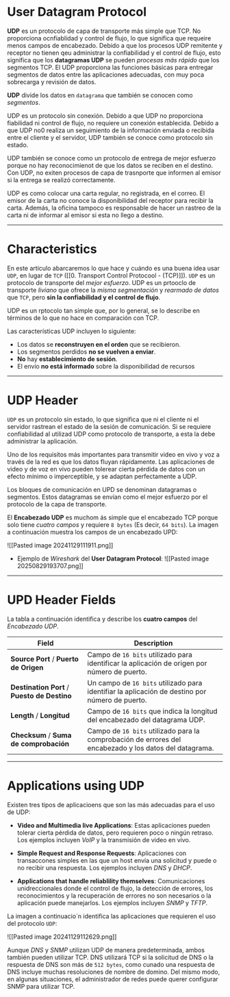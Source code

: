 # User Datagram Protocol

**UDP** es un protocolo de capa de transporte más simple que TCP. No proporciona ocnfiablidad y control de flujo, lo que significa que requeire menos campos de encabezado. Debido a que los procesos UDP remitente y receptor no tienen qeu administrar la confiabilidad y el control de flujo, esto significa que los **datagramas UDP** se pueden *procesas más rápido* que los segmentos TCP. El UDP proporciona las funciones básicas para entregar segmentos de datos entre las aplicaciones adecuadas, con muy poca sobrecarga y revisión de datos.

**UDP** divide los datos en `datagrama` que también se conocen como *segmentos*.

UDP es un protocolo sin conexión. Debido a que UDP no proporciona fiabilidad ni control de flujo, no requiere un conexión establecida. Debido a que UDP no0 realiza un seguimiento de la información enviada o recibida entre el cliente y el servidor, UDP también se conoce como protocolo sin estado.

UDP también se conoce como un protocolo de entrega de mejor esfuerzo porque no hay reconocimienot de que los datos se reciben en el destino. Con UDP, no exiten procesos de capa de trasnporte que informen al emisor si la entrega se realizó correctamente.

UDP es como colocar una carta regular, no registrada, en el correo. El emisor de la carta no conoce la disponibilidad del receptor para recibir la carta. Además, la oficina tampoco es responsable de hacer un rastreo de la carta ni de informar al emisor si esta no llego a destino.

---
# Characteristics

En este artículo abarcaremos lo que hace y cuándo es una buena idea usar `UDP`, en lugar de `TCP` ([[0. Transport Control Protocool - (TCP)]]). `UDP` es un protocolo de transporte del *mejor esfuerzo*. UDP es un prtooclo de transporte *liviano* que ofrece la *misma segmentación* y *rearmado de datos* que `TCP`, pero **sin la confiabilidad y el control de flujo**. 

UDP es un rptocolo tan simple que, por lo general, se lo describe en términos de lo que no hace en comparación con TCP.

Las características UDP incluyen lo siguiente:

- Los datos se **reconstruyen en el orden** que se recibieron.
- Los segmentos perdidos **no se vuelven a enviar**.
- **No** hay **establecimiento de sesión**.
- El envío **no está informado** sobre la disponibilidad de recursos

---
# UDP Header

`UDP` es un protocolo sin estado, lo que significa que ni el cliente ni el servidor rastrean el estado de la sesión de comunicación. Si se requiere confiabilidad al utilizad UDP como protocolo de transporte, a esta la debe administrar la aplicación.

Uno de los requisitos más importantes para transmitir video en vivo y voz a través de la red es que los datos fluyan rápidamente. Las aplicaciones de video y de voz en vivo pueden tolerear cierta pérdida de datos con un efecto mínimo o imperceptible, y se adaptan perfectamente a UDP.

Los bloques de comunicación en UPD se denominan datagramas o segmentos. Estos datagramas se envían como el mejor esfuerzo por el protocolo de la capa de transporte.

El **Encabezado UDP** es muchom ás simple que el encabezado TCP porque solo tiene *cuatro campos* y requiere `8 bytes` (Es decir, `64 bits`). La imagen a continuación muestra los campos de un encabezado UPD:

![[Pasted image 20241129111911.png]]

- Ejemplo de *Wireshark* del **User Datagram Protocol**: 
![[Pasted image 20250829193707.png]]

---
# UPD Header Fields

La tabla a continuación identifica y describe los **cuatro campos** del *Encabezado UDP*.

| Field                                        | Description                                                                                            |
| -------------------------------------------- | ------------------------------------------------------------------------------------------------------ |
| **Source Port** / **Puerto de Origen**       | Campo de `16 bits` utilizado para identificar la aplicación de origen por número de puerto.            |
| **Destination Port** / **Puesto de Destino** | Un campo de `16 bits` utilizado para identifiar la aplicación de destino por número de puerto.         |
| **Length** / **Longitud**                    | Campo de `16 bits` que indica la longitud del encabezado del datagrama UDP.                            |
| **Checksum** / **Suma de comprobación**      | Campo de `16 bits` utilizado para la comprobación de errores del encabezado y los datos del datagrama. |

---
# Applications using UDP

Existen tres tipos de aplicacioens que son las más adecuadas para el uso de UDP:

- **Video and Multimedia live Applications**: Estas aplicaciones pueden tolerar cierta pérdida de datos, pero requieren poco o ningún retraso. Los ejemplos incluyen *VoIP* y la transmisión de video en vivo.

- **Simple Request and Response Requests**: Aplicaciones con transaccones simples en las que un host envía una solicitud y puede o no recibir una respuesta. Los ejemplos incluyen *DNS* y *DHCP*.

- **Applications that handle reliablility themselves**: Comunicaciones unidreccionales donde el control de flujo, la detección de errores, los reconocimientos y la recuperación de errores no son necesarios o la aplicación puede manejarlos. Los ejemplos incluyen *SNMP* y *TFTP*. 

La imagen a continuacio´n identifica las aplicaciones que requieren el uso del protocolo `UDP`: 

![[Pasted image 20241129112629.png]]

Aunque *DNS* y *SNMP* utilizan UDP de manera predeterminada, ambos también pueden utilizar TCP. DNS utilizará TCP si la solicitud de DNS o la respuesta de DNS son más de `512 bytes`, como cunado una respuesta de DNS incluye muchas resoluciones de nombre de domino. Del mismo modo, en algunas situaciones, el administrador de redes puede querer configurar SNMP para utilizar TCP.

